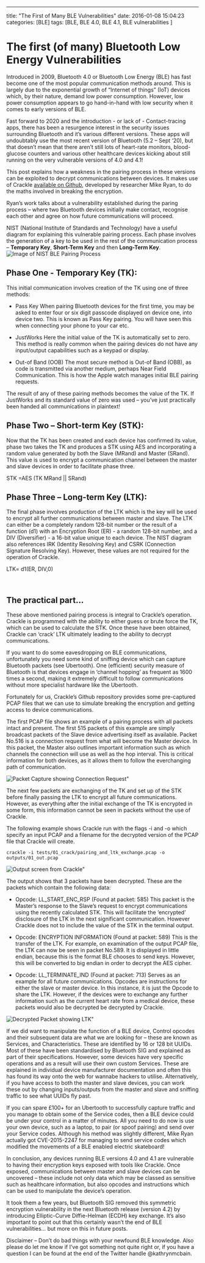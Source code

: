 ---
title:  "The First of Many BLE Vulnerabilities"
date:   2016-01-08 15:04:23
categories: [BLE]
tags: [BLE, BLE 4.0, BLE 4.1, BLE vulnerabilities ]


The first (of many) Bluetooth Low Energy Vulnerabilities 
========================================================

Introduced in 2009, Bluetooth 4.0 or Bluetooth Low Energy (BLE) has fast become one of the most popular communication methods around. This is largely due to the exponential growth of “Internet of things” (IoT) devices which, by their nature, demand low power consumption. However, low power consumption appears to go hand-in-hand with low security when it comes to early versions of BLE. 

Fast forward to 2020 and the introduction - or lack of - Contact-tracing apps, there has been a resurgence interest in the security issues surrounding Bluetooth and it’s various different versions. These apps will undoubtably use the most recent version of Bluetooth (5.2 – Sept ‘20), but that doesn’t mean that there aren’t still lots of heart-rate monitors, blood-glucose counters and various other healthcare devices kicking about still running on the very vulnerable versions of 4.0 and 4.1!

This post explains how a weakness in the pairing process in these versions can be exploited to decrypt communications between devices. It makes use of Crackle [available on Github](https://github.com/mikeryan/crackle), developed by researcher Mike Ryan, to do the maths involved in breaking the encryption. 

Ryan’s work talks about a vulnerability established during the paring process – where two Bluetooth devices initially make contact, recognise each other and agree on how future communications will proceed. 

NIST (National Institute of Standards and Technology) have a useful diagram for explaining this vulnerable pairing process. Each phase involves the generation of a key to be used in the rest of the communication process – **Temporary Key**, **Short-Term Key** and then **Long-Term Key**.
![Image of NIST BLE Pairing Process](../images/NISTPP.jpg "NIST: BLE Pairing Process") 


Phase One - Temporary Key (TK):
-------------------------------
This initial communication involves creation of the TK using one of three methods:

- Pass Key
When pairing Bluetooth devices for the first time, you may be asked to enter four or six digit passcode displayed on device one, into device two. This is known as Pass Key pairing. You will have seen this when connecting your phone to your car etc.

- JustWorks
Here the initial value of the TK is automatically set to zero. This method is really common when the pairing devices do not have any input/output capabilities such as a keypad or display.

- Out-of Band (OOB)
The most secure method is Out-of Band (OBB), as code is transmitted via another medium, perhaps Near Field Communication. This is how the Apple watch manages initial BLE pairing requests. 

The result of any of these pairing methods becomes the value of the TK. If JustWorks and its standard value of zero was used – you’ve just practically been handed all communications in plaintext!
 

Phase Two – Short-term Key (STK):
---------------------------------

Now that the TK has been created and each device has confirmed its value, phase two takes the TK and produces a STK using AES and incorporating a random value generated by both the Slave (MRand) and Master (SRand). This value is used to encrypt a communication channel between the master and slave devices in order to facilitate phase three. 

STK =AES (TK MRand || SRand)

Phase Three – Long-term Key (LTK):
---------------------------------
The final phase involves production of the LTK which is the key will be used to encrypt all further communications between master and slave. The LTK can either be a completely random 128-bit number or the result of a function (d1) with an Encryption Root (ER) - a random 128-bit number, and a DIV (Diversifier) - a 16-bit value unique to each device. The NIST diagram also references IRK (Identity Resolving Key) and CSRK (Connection Signature Resolving Key). However, these values are not required for the operation of Crackle.

LTK= d1(ER, DIV,0)

<br>

The practical part...
---------------------

These above mentioned pairing process is integral to Crackle’s operation. Crackle is programmed with the ability to either guess or brute force the TK, which can be used to calculate the STK. Once these have been obtained, Crackle can ‘crack’ LTK ultimately leading to the ability to decrypt communications. 

If you want to do some eavesdropping on BLE communications, unfortunately you need some kind of sniffing device which can capture Bluetooth packets (see Ubertooth). One (efficient) security measure of Bluetooth is that devices engage in ‘channel hopping’ as frequent as 1600 times a second, making it extremely difficult to follow communications without more specialist hardware like the Ubertooth. 

Fortunately for us, Crackle’s Github repository provides some pre-captured PCAP files that we can use to simulate breaking the encryption and getting access to device communications.

The first PCAP file shows an example of a pairing process with all packets intact and present. The first 515 packets of this example are simply broadcast packets of the Slave device advertising itself as available. Packet No.516 is a connection request from what will become the Master device. In this packet, the Master also outlines important information such as which channels the connection will use as well as the hop interval. This is critical information for both devices, as it allows them to follow the everchanging path of communication.

![Packet Capture showing Connection Request" ](../images/ConnectReq.jpg "Packet Capture showing Connection Request")
 
The next few packets are exchanging of the TK and set up of the STK before finally passing the LTK to encrypt all future communications. However, as everything after the initial exchange of the TK is encrypted in some form, this information cannot be seen in packets without the use of Crackle.

The following example shows Crackle run with the flags -i and -o which specify an input PCAP and a filename for the decrypted version of the PCAP file that Crackle will create.

``` console
crackle -i tests/01_crack/pairing_and_ltk_exchange.pcap -o outputs/01_out.pcap
```

![Output screen from Crackle" ](../images/CrackleOut.jpg "Crackle Result")
 
The output shows that 3 packets have been decrypted. These are the packets which contain the following data:

-	Opcode: LL_START_ENC_RSP (Found at packet: 585)
This packet is the Master’s response to the Slave’s request to encrypt communications using the recently calculated STK. This will facilitate the ‘encrypted’ disclosure of the LTK in the next significant communication. However Crackle does not to include the value of the STK in the terminal output.


-	Opcode: ENCRYPTION INFORMATION (Found at packet: 589)
This is the transfer of the LTK. For example, on examination of the output PCAP file, the LTK can now be seen in packet No.589. It is displayed in little endian, because this is the format BLE chooses to send keys. However, this will be converted to big endian in order to decrypt the AES cipher.

-	Opcode: LL_TERMINATE_IND (Found at packet: 713)
 Serves as an example for all future communications. Opcodes are instructions for either the slave or master device. In this instance, it is just the Opcode to share the LTK. However, if the devices were to exchange any further information such as the current heart rate from a medical device, these packets would also be decrypted be decrypted by Crackle.

![Decrypted Packet showing LTK" ](../images/LTK.jpg "Decrypted Packet showing LTK")

If we did want to manipulate the function of a BLE device, Control opcodes and their subsequent data are what we are looking for – these are known as Services, and Characteristics. These are identified by 16 or 128 bit UUIDs. Most of these have been standardised by Bluetooth SIG and explained as part of their specifications. However, some devices have very specific operations and as a result will use their own custom Services.  These are explained in individual device manufacturer documentation and often this has found its way onto the web for wannabe hackers to utilise. Alternatively, if you have access to both the master and slave devices, you can work these out by changing inputs/outputs from the master and slave and sniffing traffic to see what UUIDs fly past. 

 If you can spare £100+ for an Ubertooth to successfully capture traffic and you manage to obtain some of the Service codes, then a BLE device could be under your control in a matter of minutes. All you need to do now is use your own device, such as a laptop, to pair (or spoof pairing) and send over your Service codes. Although his method was slightly different, Mike Ryan actually got CVE-2015-2247 for managing to send service codes which modified the movements of a BLE enabled electric skateboard! 

In conclusion, any devices running BLE versions 4.0 and 4.1 are vulnerable to having their encryption keys exposed with tools like Crackle. Once exposed, communications between master and slave devices can be uncovered – these include not only data which may be classed as sensitive such as healthcare information, but also opcodes and instructions which can be used to manipulate the device’s operation.

It took them a few years, but Bluetooth SIG removed this symmetric encryption vulnerability in the next Bluetooth release (version 4.2) by introducing Elliptic-Curve Diffie-Helman (ECDH) key exchange. It’s also important to point out that this certainly wasn’t the end of BLE vulnerabilities… but more on this in future posts.

Disclaimer – Don’t do bad things with your newfound BLE knowledge. Also please do let me know if I’ve got something not quite right or, if you have a question I can be found at the end of the Twitter handle @kathrynmcbain.
 

